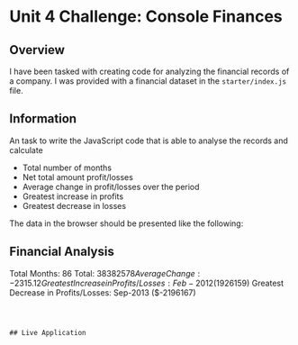 # Unit 4 Challenge: Console Finances

## Overview
 
 I have been tasked with creating code for analyzing the financial records of a company. I was provided with a financial dataset in the `starter/index.js` file.

## Information

An task to write the JavaScript code that is able to analyse the records and calculate
- Total number of months 
- Net total amount profit/losses
- Average change in profit/losses over the period
- Greatest increase in profits 
- Greatest decrease in losses

The data in the browser should be presented like the following:

  Financial Analysis 
  ----------------
  Total Months: 86
  Total: $38382578
  Average Change: -2315.12
  Greatest Increase in Profits/Losses: Feb-2012 ($1926159)
  Greatest Decrease in Profits/Losses: Sep-2013 ($-2196167)
  ```



## Live Application



